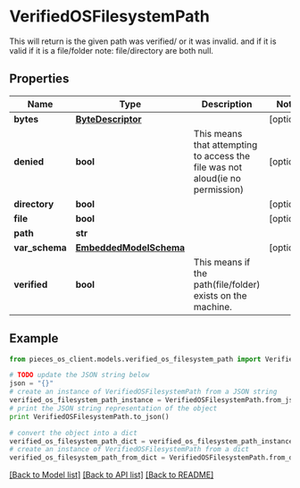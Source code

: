 # VerifiedOSFilesystemPath

This will return is the given path was verified/ or it was invalid.  and if it is valid if it is a file/folder  note: file/directory are both null.

## Properties
Name | Type | Description | Notes
------------ | ------------- | ------------- | -------------
**bytes** | [**ByteDescriptor**](ByteDescriptor.md) |  | [optional] 
**denied** | **bool** | This means that attempting to access the file was not aloud(ie no permission) | [optional] 
**directory** | **bool** |  | [optional] 
**file** | **bool** |  | [optional] 
**path** | **str** |  | 
**var_schema** | [**EmbeddedModelSchema**](EmbeddedModelSchema.md) |  | [optional] 
**verified** | **bool** | This means if the path(file/folder) exists on the machine. | 

## Example

```python
from pieces_os_client.models.verified_os_filesystem_path import VerifiedOSFilesystemPath

# TODO update the JSON string below
json = "{}"
# create an instance of VerifiedOSFilesystemPath from a JSON string
verified_os_filesystem_path_instance = VerifiedOSFilesystemPath.from_json(json)
# print the JSON string representation of the object
print VerifiedOSFilesystemPath.to_json()

# convert the object into a dict
verified_os_filesystem_path_dict = verified_os_filesystem_path_instance.to_dict()
# create an instance of VerifiedOSFilesystemPath from a dict
verified_os_filesystem_path_from_dict = VerifiedOSFilesystemPath.from_dict(verified_os_filesystem_path_dict)
```
[[Back to Model list]](../README.md#documentation-for-models) [[Back to API list]](../README.md#documentation-for-api-endpoints) [[Back to README]](../README.md)


